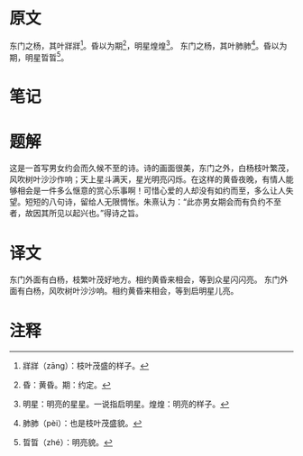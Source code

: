 # 原文
东门之杨，其叶牂牂[^1]。昏以为期[^2]，明星煌煌[^3]。
东门之杨，其叶肺肺[^4]。昏以为期，明星晢晢[^5]。
# 笔记

# 题解
这是一首写男女约会而久候不至的诗。诗的画面很美，东门之外，白杨枝叶繁茂，风吹树叶沙沙作响；天上星斗满天，星光明亮闪烁。在这样的黄昏夜晚，有情人能够相会是一件多么惬意的赏心乐事啊！可惜心爱的人却没有如约而至，多么让人失望。短短的八句诗，留给人无限惆怅。朱熹认为：“此亦男女期会而有负约不至者，故因其所见以起兴也。”得诗之旨。
# 译文
东门外面有白杨，枝繁叶茂好地方。相约黄昏来相会，等到众星闪闪亮。
东门外面有白杨，风吹树叶沙沙响。相约黄昏来相会，等到启明星儿亮。
# 注释

[^1]: 牂牂（zāng）：枝叶茂盛的样子。
[^2]: 昏：黄昏。期：约定。
[^3]: 明星：明亮的星星。一说指启明星。煌煌：明亮的样子。
[^4]: 肺肺（pèi）：也是枝叶茂盛貌。
[^5]: 晢晢（zhé）：明亮貌。